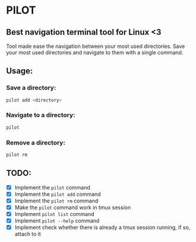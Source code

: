 # PILOT

## Best navigation terminal tool for Linux <3

Tool made ease the navigation between your most used directories.
Save your most used directories and navigate to them with a single command.

## Usage:

### Save a directory:
```bash
pilot add <directory>
```

### Navigate to a directory:
```bash
pilot
```

### Remove a directory:
```bash
pilot rm
```

## TODO:

- [x] Implement the `pilot` command
- [x] Implement the `pilot add` command
- [x] Implement the `pilot rm` command
- [x] Make the `pilot` command work in tmux session
- [x] Implement `pilot list` command
- [x] Implement `pilot --help` command
- [x] Implement check whether there is already a tmux session running, if so, attach to it
